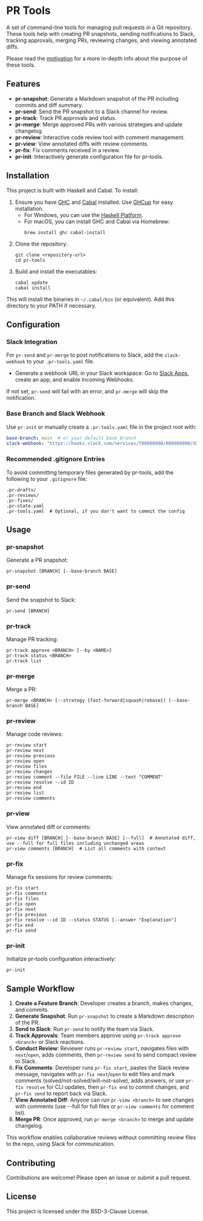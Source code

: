 # PR Tools

A set of command-line tools for managing pull requests in a Git repository. These tools help with creating PR snapshots, sending notifications to Slack, tracking approvals, merging PRs, reviewing changes, and viewing annotated diffs.

Please read the [motivation](https://copilot.microsoft.com/shares/pages/VKL8KZ8pMhsYY68x7TZsr) for a more in-depth info about the purpose of these tools.

## Features

- **pr-snapshot**: Generate a Markdown snapshot of the PR including commits and diff summary.
- **pr-send**: Send the PR snapshot to a Slack channel for review.
- **pr-track**: Track PR approvals and status.
- **pr-merge**: Merge approved PRs with various strategies and update changelog.
- **pr-review**: Interactive code review tool with comment management.
- **pr-view**: View annotated diffs with review comments.
- **pr-fix**: Fix comments received in a review.
- **pr-init**: Interactively generate configuration file for pr-tools.

## Installation

This project is built with Haskell and Cabal. To install:

1. Ensure you have [GHC](https://www.haskell.org/ghc/) and [Cabal](https://www.haskell.org/cabal/) installed. Use [GHCup](https://www.haskell.org/ghcup/) for easy installation.
   - For Windows, you can use the [Haskell Platform](https://www.haskell.org/platform/).
   - For macOS, you can install GHC and Cabal via Homebrew:
     ```
     brew install ghc cabal-install
     ```
2. Clone the repository:
   ```
   git clone <repository-url>
   cd pr-tools
   ```
3. Build and install the executables:
   ```
   cabal update
   cabal install
   ```

This will install the binaries in `~/.cabal/bin` (or equivalent). Add this directory to your PATH if necessary.

## Configuration


### Slack Integration

For `pr-send` and `pr-merge` to post notifications to Slack, add the `slack-webhook` to your `.pr-tools.yaml` file.

- Generate a webhook URL in your Slack workspace: Go to [Slack Apps](https://api.slack.com/apps), create an app, and enable Incoming Webhooks.

If not set, `pr-send` will fail with an error, and `pr-merge` will skip the notification.

### Base Branch and Slack Webhook

Use `pr-init` or manually create a `.pr-tools.yaml` file in the project root with:
```yaml
base-branch: main  # or your default base branch
slack-webhook: "https://hooks.slack.com/services/T00000000/B00000000/XXXXXXXXXXXXXXXXXXXXXXXX"  # optional Slack webhook URL
```

### Recommended .gitignore Entries

To avoid committing temporary files generated by pr-tools, add the following to your `.gitignore` file:

```
.pr-drafts/
.pr-reviews/
.pr-fixes/
.pr-state.yaml
.pr-tools.yaml  # Optional, if you don't want to commit the config
```

## Usage

### pr-snapshot

Generate a PR snapshot:
```
pr-snapshot [BRANCH] [--base-branch BASE]
```

### pr-send

Send the snapshot to Slack:
```
pr-send [BRANCH]
```

### pr-track

Manage PR tracking:
```
pr-track approve <BRANCH> [--by <NAME>]
pr-track status <BRANCH>
pr-track list
```

### pr-merge

Merge a PR:
```
pr-merge <BRANCH> [--strategy {fast-forward|squash|rebase}] [--base-branch BASE]
```

### pr-review

Manage code reviews:
```
pr-review start
pr-review next
pr-review previous
pr-review open
pr-review files
pr-review changes
pr-review comment --file FILE --line LINE --text "COMMENT"
pr-review resolve --id ID
pr-review end
pr-review list
pr-review comments
```

### pr-view

View annotated diff or comments:
```
pr-view diff [BRANCH] [--base-branch BASE] [--full]  # Annotated diff, use --full for full files including unchanged areas
pr-view comments [BRANCH]  # List all comments with context
```

### pr-fix

Manage fix sessions for review comments:
```
pr-fix start
pr-fix comments
pr-fix files
pr-fix open
pr-fix next
pr-fix previous
pr-fix resolve --id ID --status STATUS [--answer "Explanation"]
pr-fix end
pr-fix send
```

### pr-init

Initialize pr-tools configuration interactively:
```
pr-init
```

## Sample Workflow

1. **Create a Feature Branch**: Developer creates a branch, makes changes, and commits.
2. **Generate Snapshot**: Run `pr-snapshot` to create a Markdown description of the PR.
3. **Send to Slack**: Run `pr-send` to notify the team via Slack.
4. **Track Approvals**: Team members approve using `pr-track approve <branch>` or Slack reactions.
5. **Conduct Review**: Reviewer runs `pr-review start`, navigates files with `next`/`open`, adds comments, then `pr-review send` to send compact review to Slack.
6. **Fix Comments**: Developer runs `pr-fix start`, pastes the Slack review message, navigates with `pr-fix next`/`open` to edit files and mark comments (solved/not-solved/will-not-solve), adds answers, or use `pr-fix resolve` for CLI updates, then `pr-fix end` to commit changes, and `pr-fix send` to report back via Slack.
7. **View Annotated Diff**: Anyone can run `pr-view <branch>` to see changes with comments (use --full for full files or `pr-view comments` for comment list).
8. **Merge PR**: Once approved, run `pr-merge <branch>` to merge and update changelog.

This workflow enables collaborative reviews without committing review files to the repo, using Slack for communication.

## Contributing

Contributions are welcome! Please open an issue or submit a pull request.

## License

This project is licensed under the BSD-3-Clause License.
